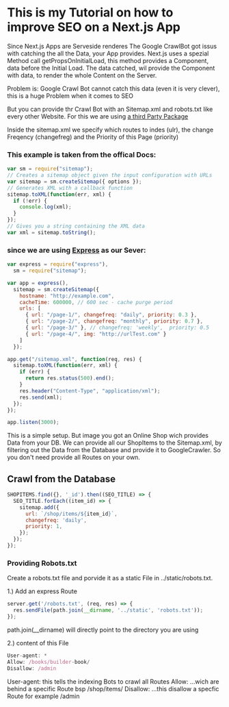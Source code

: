 # This is my Tutorial on how to improve SEO on a Next.js App

Since Next.js Apps are Serveside renderes The Google CrawlBot got issus with catching the all the Data, your App provides.
Next.js uses a spezial Method call getPropsOnInitialLoad, this method provides a Component, data before the Initial Load. The data catched, wil provide the Component with data, to render the whole Content on the Server.

Problem is: Google Crawl Bot cannot catch this data (even it is very clever), this is a huge Problem when it comes to SEO

But you can provide thr Crawl Bot with an Sitemap.xml and robots.txt like every other Website.
For this we are using [a third Party Package]('https://github.com/ekalinin/sitemap.js')

Inside the sitemap.xml we specify which routes to indes (ulr), the change Freqency (changefreg) and the Priority of this Page (priority)

### This example is taken from the offical Docs:

```javascript
var sm = require("sitemap");
// Creates a sitemap object given the input configuration with URLs
var sitemap = sm.createSitemap({ options });
// Generates XML with a callback function
sitemap.toXML(function(err, xml) {
  if (!err) {
    console.log(xml);
  }
});
// Gives you a string containing the XML data
var xml = sitemap.toString();
```

### since we are using [Express]('https://www.npmjs.com/package/express') as our Sever:

```javascript
var express = require("express"),
  sm = require("sitemap");

var app = express(),
  sitemap = sm.createSitemap({
    hostname: "http://example.com",
    cacheTime: 600000, // 600 sec - cache purge period
    urls: [
      { url: "/page-1/", changefreq: "daily", priority: 0.3 },
      { url: "/page-2/", changefreq: "monthly", priority: 0.7 },
      { url: "/page-3/" }, // changefreq: 'weekly',  priority: 0.5
      { url: "/page-4/", img: "http://urlTest.com" }
    ]
  });

app.get("/sitemap.xml", function(req, res) {
  sitemap.toXML(function(err, xml) {
    if (err) {
      return res.status(500).end();
    }
    res.header("Content-Type", "application/xml");
    res.send(xml);
  });
});

app.listen(3000);
```

This is a simple setup.
But image you got an Online Shop wich provides Data from your DB.
We can provide all our ShopItems to the Sitemap.xml, by filtering out the Data from
the Database and provide it to GoogleCrawler. So you don't need provide all Routes on your own.

## Crawl from the Database

````javascript
SHOPITEMS.find({}, '_id').then((SEO_TITLE) => {
  SEO_TITLE.forEach((item_id) => {
    sitemap.add({
      url: `/shop/items/${item_id}`,
      changefreq: 'daily',
      priority: 1,
    });
  });
});
````

### Providing Robots.txt 

Create a robots.txt file and porvide it as a static File in ../static/robots.txt.

1.) Add an express Route

````javascript 
server.get('/robots.txt', (req, res) => {
  res.sendFile(path.join(__dirname, '../static', 'robots.txt'));
});
````
path.join(__dirname) will directly point to the directory you are using

2.) content of this File

````javascript 
User-agent: *
Allow: /books/builder-book/
Disallow: /admin
````

User-agent: this tells the indexing Bots to crawl all Routes 
Allow: ...wich are behind a specific Route bsp /shop/items/
Disallow: ...this disallow a specfic Route for example /admin 
